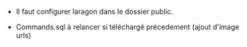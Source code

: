 - Il faut configurer laragon dans le dossier public.


- Commands.sql à relancer si téléchargé précedement (ajout d'image urls)
